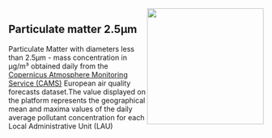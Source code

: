 <div style="width: 100%;"><img style="width:230px; float:right;" src="data/gtif/images/legends/air_quality_pm.png"></img></div>

## Particulate matter 2.5µm

Particulate Matter with diameters less than 2.5µm - mass concentration in µg/m³ obtained daily from the [Copernicus Atmosphere Monitoring Service (CAMS)](https://ads.atmosphere.copernicus.eu/cdsapp#!/dataset/cams-europe-air-quality-forecasts?tab=overview) European air quality forecasts dataset.The value displayed on the platform represents the geographical mean and maxima values of the daily average pollutant concentration for each Local Administrative Unit (LAU)